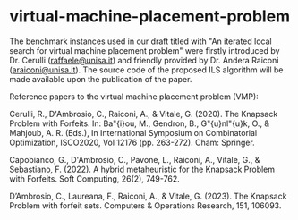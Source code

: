 # virtual-machine-placement-problem

The benchmark instances used in our draft titled with "An iterated local search for virtual machine placement problem" were firstly introduced by Dr. Cerulli (raffaele@unisa.it) 
and friendly provided by Dr. Andera Raiconi (araiconi@unisa.it). The source code of the proposed ILS algorithm will be made available upon the publication of the paper.

Reference papers to the virtual machine placement problem (VMP):

Cerulli, R., D'Ambrosio, C., Raiconi, A., & Vitale, G. (2020). The Knapsack Problem with Forfeits. In: Ba"{i}ou, M., Gendron, B., G"{u}nl"{u}k, O., & Mahjoub, A. R. (Eds.), In International Symposium on Combinatorial Optimization, ISCO2020, Vol 12176 (pp. 263-272). Cham: Springer.

Capobianco, G., D'Ambrosio, C., Pavone, L., Raiconi, A., Vitale, G., & Sebastiano, F. (2022). A hybrid metaheuristic for the Knapsack Problem with Forfeits. Soft Computing, 26(2), 749-762.

D’Ambrosio, C., Laureana, F., Raiconi, A., & Vitale, G. (2023). The Knapsack Problem with forfeit sets. Computers & Operations Research, 151, 106093.
